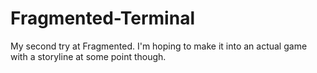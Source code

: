 # Fragmented-Terminal
My second try at Fragmented. I'm hoping to make it into an actual game with a storyline at some point though.
